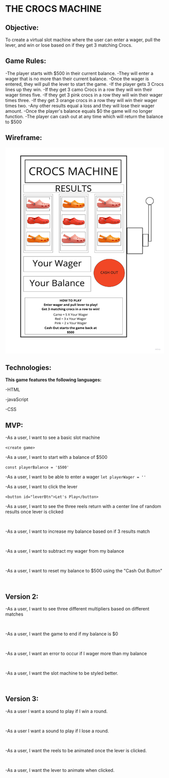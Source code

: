 # THE CROCS MACHINE #

## Objective: ##

To create a virtual slot machine where the user can enter a wager, pull the lever, and win or lose based on if they get 3 matching Crocs.

## Game Rules: ##

-The player starts with $500 in their current balance.
-They will enter a wager that is no more than their current balance.
-Once the wager is entered, they will pull the lever to start the game.
-If the player gets 3 Crocs lines up they win.
-If they get 3 camo Crocs in a row they will win their wager times five.
-If they get 3 pink crocs in a row they will win their wager times three.
-If they get 3 orange crocs in a row they will win their wager times two.
-Any other results equal a loss and they will lose their wager amount.
-Once the player's balance equals $0 the game will no longer function.
-The player can cash out at any time which will return the balance to $500

## Wireframe: ##


<img src="CrocsMachineWireframe.jpg" alt="wireframe" width="500" height="650"/>




## Technologies: ##

**This game features the following languages:**

-HTML

-javaScript

-CSS


## MVP: ##

-As a user, I want to see a basic slot machine
 
 ```<create game>```

-As a user, I want to start with a balance of $500

```const playerBalance = '$500'```

-As a user, I want to be able to enter a wager
```let playerWager = ''```

-As a user, I want to click the lever

```<button id="leverBtn">Let's Play</button>```

-As a user, I want to see the three reels return with a center line of random results once lever is clicked

``` ```

-As a user, I want to increase my balance based on if 3 results match

``` ```

-As a user, I want to subtract my wager from my balance

``` ```

-As a user, I want to reset my balance to $500 using the "Cash Out Button"

``` ```

## Version 2: ##

-As a user, I want to see three different multipliers based on different matches

``` ```

-As a user, I want the game to end if my balance is $0

``` ```

-As a user, I want an error to occur if I wager more than my balance

``` ```

-As a user, I want the slot machine to be styled better.

``` ```

## Version 3: ##

-As a user I want a sound to play if I win a round.

``` ```

-As a user I want a sound to play if I lose a round.

``` ```

-As a user, I want the reels to be animated once the lever is clicked.

``` ```

-As a user, I want the lever to animate when clicked.

``` ```


